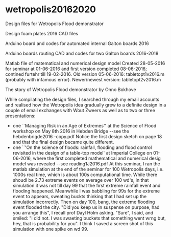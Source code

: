 # wetropolis20162020
Design files for Wetropolis Flood demonstrator

Design foam plates 2016 CAD files


Arduino board and codes for automated internal Galton boards 2016


Arduino boards routing CAD and codes for two Galton boards 2016-2018


Matlab file of matematical and numerical design model 
Created 28-05-2016 for seminar at 01-06-2016 and first version completed 08-06-2016; contined furtehr till 19-02-2016.
Old version 05-06-2016: tabletopt1v2016.m (probably with infamous error).
Newer/newest version: tabletopt2v2016.m


The story of Wetropolis Flood demonstrator by Onno Bokhove

While compilating the design files, I searched through my email accounts and realised how the Wetropolis idea gradually grew to a definite design in a couple of email exchanges with Wout Zweers as well as to two or three presentations:
- one ``Managing Risk in an Age of Extremes'' at the Science of Flood workshop on May 8th 2016 in Hebden Bridge --see the hebdenbrigde2016 -copy.pdf Notice the first design sketch on page 18 and that the final design became quite different.
- one ``'On the science of floods: rainfall, flooding and flood control revisited in the design of a table-top model' at Imperial College on 01-06-2016, where the first completed mathematical and numerical desig model was revealed --see reading1J2016.pdf
At this seminar, I ran the matlab simulation at the end of the seminar for 100 Wetropolis days, i.e. 1000s real time, which is about 100s computational time. While there shoudl be 2.73 extreme events on average over 100 wd's, in that simulation it was not till day 99 that the first extreme rainfall event and flooding happened. Meanwhile I was babbling for 99s for the extreme event to appears, sweating buckts thinking that I had set up the simulation incorrectly. Then on day 100, bang, the extreme flooding event flooded the city. "Did you keep us in suspense on purpose, had you arrange this", I recall prof Dayl Holm asking. "Sure", I said, and smiled: "I did not. I was swaeting buckets that something went wrng but, hey, that is probability for you". I think I saved a screen shot of this simulation with one spike on wd 99.

